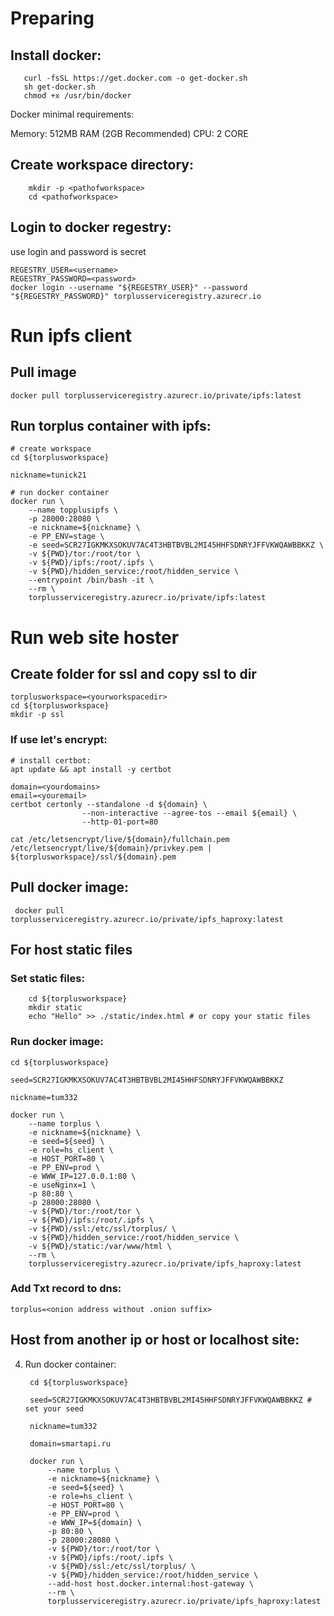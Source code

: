 # Preparing

## Install docker:

       curl -fsSL https://get.docker.com -o get-docker.sh
       sh get-docker.sh
       chmod +x /usr/bin/docker

Docker minimal requirements:
    
Memory: 512MB RAM (2GB Recommended)
CPU: 2 CORE


## Create workspace directory:

        mkdir -p <pathofworkspace>
        cd <pathofworkspace>

## Login to docker regestry:

use login and password is secret

    REGESTRY_USER=<username>
    REGESTRY_PASSWORD=<password>
    docker login --username "${REGESTRY_USER}" --password "${REGESTRY_PASSWORD}" torplusserviceregistry.azurecr.io 
    

# Run ipfs client
    
## Pull image 

    docker pull torplusserviceregistry.azurecr.io/private/ipfs:latest

## Run torplus container with ipfs: 

    # create workspace
    cd ${torplusworkspace}

    nickname=tunick21

    # run docker container
    docker run \
        --name topplusipfs \
        -p 28000:28080 \
        -e nickname=${nickname} \
        -e PP_ENV=stage \
        -e seed=SCR27IGKMKXSOKUV7AC4T3HBTBVBL2MI45HHFSDNRYJFFVKWQAWBBKKZ \
        -v ${PWD}/tor:/root/tor \
        -v ${PWD}/ipfs:/root/.ipfs \
        -v ${PWD}/hidden_service:/root/hidden_service \
        --entrypoint /bin/bash -it \
        --rm \
        torplusserviceregistry.azurecr.io/private/ipfs:latest


# Run web site hoster

## Create folder for ssl and copy ssl to dir

    torplusworkspace=<yourworkspacedir>
    cd ${torplusworkspace}
    mkdir -p ssl
### If use let's encrypt:
    
    # install certbot:
    apt update && apt install -y certbot
    
    domain=<yourdomains>
    email=<youremail>
    certbot certonly --standalone -d ${domain} \
                    --non-interactive --agree-tos --email ${email} \
                    --http-01-port=80

    cat /etc/letsencrypt/live/${domain}/fullchain.pem /etc/letsencrypt/live/${domain}/privkey.pem | ${torplusworkspace}/ssl/${domain}.pem
          

## Pull docker image:

     docker pull torplusserviceregistry.azurecr.io/private/ipfs_haproxy:latest

## For host static files

### Set static files:

        cd ${torplusworkspace}
        mkdir static 
        echo "Hello" >> ./static/index.html # or copy your static files

### Run docker image:

    cd ${torplusworkspace}

    seed=SCR27IGKMKXSOKUV7AC4T3HBTBVBL2MI45HHFSDNRYJFFVKWQAWBBKKZ 

    nickname=tum332

    docker run \
        --name torplus \
        -e nickname=${nickname} \
        -e seed=${seed} \
        -e role=hs_client \
        -e HOST_PORT=80 \
        -e PP_ENV=prod \
        -e WWW_IP=127.0.0.1:80 \
        -e useNginx=1 \
        -p 80:80 \
        -p 28000:28080 \
        -v ${PWD}/tor:/root/tor \
        -v ${PWD}/ipfs:/root/.ipfs \
        -v ${PWD}/ssl:/etc/ssl/torplus/ \
        -v ${PWD}/hidden_service:/root/hidden_service \
        -v ${PWD}/static:/var/www/html \
        --rm \
        torplusserviceregistry.azurecr.io/private/ipfs_haproxy:latest

### Add Txt record to dns:
    
    torplus=<onion address without .onion suffix>

## Host from another ip or host or localhost site:

4) Run docker container: 

        cd ${torplusworkspace}

        seed=SCR27IGKMKXSOKUV7AC4T3HBTBVBL2MI45HHFSDNRYJFFVKWQAWBBKKZ # set your seed

        nickname=tum332

        domain=smartapi.ru
        
        docker run \
            --name torplus \
            -e nickname=${nickname} \
            -e seed=${seed} \
            -e role=hs_client \
            -e HOST_PORT=80 \
            -e PP_ENV=prod \
            -e WWW_IP=${domain} \
            -p 80:80 \
            -p 28000:28080 \
            -v ${PWD}/tor:/root/tor \
            -v ${PWD}/ipfs:/root/.ipfs \
            -v ${PWD}/ssl:/etc/ssl/torplus/ \
            -v ${PWD}/hidden_service:/root/hidden_service \
            --add-host host.docker.internal:host-gateway \
            --rm \
            torplusserviceregistry.azurecr.io/private/ipfs_haproxy:latest

